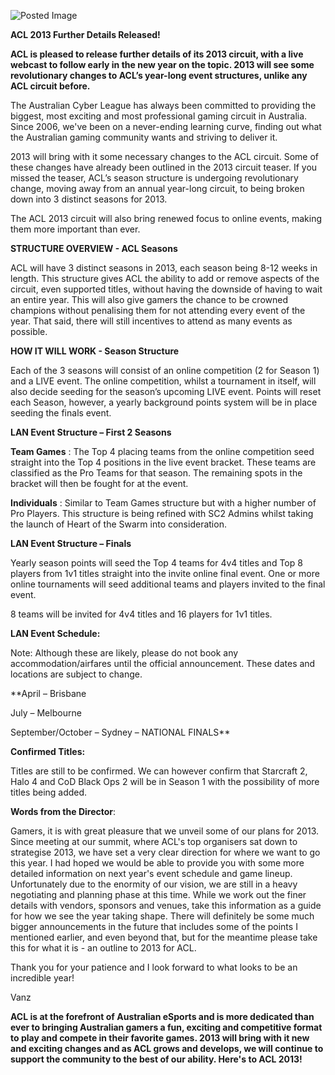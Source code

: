 ![Posted Image](http://i50.tinypic.com/dw9mw1.png)





**ACL 2013 Further Details Released!**





**ACL is pleased to release further details of its 2013 circuit, with a live webcast to follow early in the new year on the topic. 2013 will see some revolutionary changes to ACL’s year-long event structures, unlike any ACL circuit before.**




The Australian Cyber League has always been committed to providing the biggest, most exciting and most professional gaming circuit in Australia. Since 2006, we've been on a never-ending learning curve, finding out what the Australian gaming community wants and striving to deliver it.





2013 will bring with it some necessary changes to the ACL circuit. Some of these changes have already been outlined in the 2013 circuit teaser. If you missed the teaser, ACL’s season structure is undergoing revolutionary change, moving away from an annual year-long circuit, to being broken down into 3 distinct seasons for 2013.





The ACL 2013 circuit will also bring renewed focus to online events, making them more important than ever. 






**STRUCTURE OVERVIEW - ACL Seasons**




ACL will have 3 distinct seasons in 2013, each season being 8-12 weeks in length. This structure gives ACL the ability to add or remove aspects of the circuit, even supported titles, without having the downside of having to wait an entire year. This will also give gamers the chance to be crowned champions without penalising them for not attending every event of the year. That said, there will still incentives to attend as many events as possible.






**HOW IT WILL WORK - Season Structure**




Each of the 3 seasons will consist of an online competition (2 for Season 1) and a LIVE event. The online competition, whilst a tournament in itself, will also decide seeding for the season’s upcoming LIVE event. Points will reset each Season, however, a yearly background points system will be in place seeding the finals event.






**LAN Event Structure – First 2 Seasons**





**Team Games**
: The Top 4 placing teams from the online competition seed straight into the Top 4 positions in the live event bracket. These teams are classified as the Pro Teams for that season. The remaining spots in the bracket will then be fought for at the event.






**Individuals**
: Similar to Team Games structure but with a higher number of Pro Players. This structure is being refined with SC2 Admins whilst taking the launch of Heart of the Swarm into consideration.



**LAN Event Structure – Finals**




Yearly season points will seed the Top 4 teams for 4v4 titles and Top 8 players from 1v1 titles straight into the invite online final event. One or more online tournaments will seed additional teams and players invited to the final event.





8 teams will be invited for 4v4 titles and 16 players for 1v1 titles.






**LAN Event Schedule:**





Note: Although these are likely, please do not book any accommodation/airfares until the official announcement. These dates and locations are subject to change.





**April – Brisbane


July – Melbourne


September/October – Sydney – NATIONAL FINALS**






**Confirmed Titles:**




Titles are still to be confirmed. We can however confirm that Starcraft 2, Halo 4 and CoD Black Ops 2 will be in Season 1 with the possibility of more titles being added.



**Words from the Director**:





Gamers, it is with great pleasure that we unveil some of our plans for 2013. Since meeting at our summit, where ACL's top organisers sat down to strategise 2013, we have set a very clear direction for where we want to go this year. I had hoped we would be able to provide you with some more detailed information on next year's event schedule and game lineup. Unfortunately due to the enormity of our vision, we are still in a heavy negotiating and planning phase at this time. While we work out the finer details with vendors, sponsors and venues, take this information as a guide for how we see the year taking shape. There will definitely be some much bigger announcements in the future that includes some of the points I mentioned earlier, and even beyond that, but for the meantime please take this for what it is - an outline to 2013 for ACL.





Thank you for your patience and I look forward to what looks to be an incredible year!





Vanz





**ACL is at the forefront of Australian eSports and is more dedicated than ever to bringing Australian gamers a fun, exciting and competitive format to play and compete in their favorite games. 2013 will bring with it new and exciting changes and as ACL grows and develops, we will continue to support the community to the best of our ability. Here's to ACL 2013!**